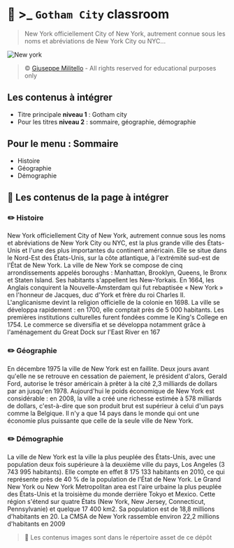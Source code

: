 # 🦇 &gt;_ ```Gotham City``` classroom

>  New York officiellement City of New York, autrement connue sous les noms et abréviations de New York City ou NYC...

![New york](asset/vue-aerienne-new-york-city-manhattan-skyline_649448-3440.webp)

> &copy;  [Giuseppe Militello](https://www.linkedin.com/in/giuseppe-militello-22406ab0/) - All rights reserved for educational purposes only



## Les contenus à intégrer
* Titre principale **niveau 1** : Gotham city
* Pour les titres **niveau 2**  : sommaire, géographie, démographie

## Pour le menu : Sommaire
* Histoire
* Géographie
* Démographie


## 🚀 Les contenus de la page à intégrer

### ✏️ Histoire
New York officiellement City of New York, autrement connue sous les noms et abréviations de New York City ou NYC, est la plus grande ville des États-Unis et l'une des plus importantes du continent américain. Elle se situe dans le Nord-Est des États-Unis, sur la côte atlantique, à l'extrémité sud-est de l'État de New York. La ville de New York se compose de cinq arrondissements appelés boroughs : Manhattan, Brooklyn, Queens, le Bronx et Staten Island. Ses habitants s'appellent les New-Yorkais. En 1664, les Anglais conquirent la Nouvelle-Amsterdam qui fut rebaptisée « New York » en l'honneur de Jacques, duc d'York et frère du roi Charles II. L'anglicanisme devint la religion officielle de la colonie en 1698. La ville se développa rapidement : en 1700, elle comptait près de 5 000 habitants. Les premières institutions culturelles furent fondées comme le King's College en 1754. Le commerce se diversifia et se développa notamment grâce à l'aménagement du Great Dock sur l'East River en 167 

### ✏️ Géographie
En décembre 1975 la ville de New York est en faillite. Deux jours avant qu'elle ne se retrouve en cessation de paiement, le président d'alors, Gerald Ford, autorise le trésor américain à prêter à la cité 2,3 milliards de dollars par an jusqu'en 1978. Aujourd'hui le poids économique de New York est considérable : en 2008, la ville a créé une richesse estimée à 578 milliards de dollars, c'est-à-dire que son produit brut est supérieur à celui d'un pays comme la Belgique. Il n'y a que 14 pays dans le monde qui ont une économie plus puissante que celle de la seule ville de New York. 

### ✏️ Démographie
La ville de New York est la ville la plus peuplée des États-Unis, avec une population deux fois supérieure à la deuxième ville du pays, Los Angeles (3 743 995 habitants). Elle compte en effet 8 175 133 habitants en 2010, ce qui représente près de 40 % de la population de l'État de New York. Le Grand New York ou New York Metropolitan area est l'aire urbaine la plus peuplée des États-Unis et la troisième du monde derrière Tokyo et Mexico. Cette région s'étend sur quatre États (New York, New Jersey, Connecticut, Pennsylvanie) et quelque 17 400 km2. Sa population est de 18,8 millions d'habitants en 20. La CMSA de New York rassemble environ 22,2 millions d'habitants en 2009 

> 🔎 Les contenus images sont dans le répertoire asset de ce dépôt